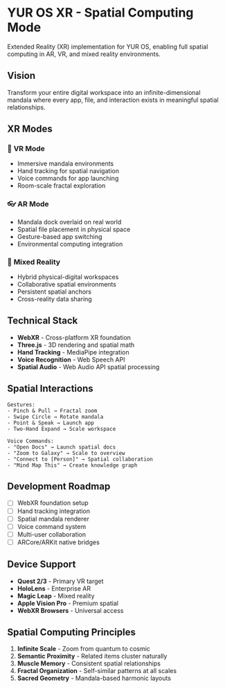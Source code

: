# YUR OS XR - Spatial Computing Mode

Extended Reality (XR) implementation for YUR OS, enabling full spatial computing in AR, VR, and mixed reality environments.

## Vision

Transform your entire digital workspace into an infinite-dimensional mandala where every app, file, and interaction exists in meaningful spatial relationships.

## XR Modes

### 🥽 **VR Mode**
- Immersive mandala environments
- Hand tracking for spatial navigation
- Voice commands for app launching
- Room-scale fractal exploration

### 👓 **AR Mode** 
- Mandala dock overlaid on real world
- Spatial file placement in physical space
- Gesture-based app switching
- Environmental computing integration

### 🔮 **Mixed Reality**
- Hybrid physical-digital workspaces
- Collaborative spatial environments
- Persistent spatial anchors
- Cross-reality data sharing

## Technical Stack

- **WebXR** - Cross-platform XR foundation
- **Three.js** - 3D rendering and spatial math
- **Hand Tracking** - MediaPipe integration
- **Voice Recognition** - Web Speech API
- **Spatial Audio** - Web Audio API spatial processing

## Spatial Interactions

```
Gestures:
- Pinch & Pull → Fractal zoom
- Swipe Circle → Rotate mandala
- Point & Speak → Launch app
- Two-Hand Expand → Scale workspace

Voice Commands:
- "Open Docs" → Launch spatial docs
- "Zoom to Galaxy" → Scale to overview
- "Connect to [Person]" → Spatial collaboration
- "Mind Map This" → Create knowledge graph
```

## Development Roadmap

- [ ] WebXR foundation setup
- [ ] Hand tracking integration
- [ ] Spatial mandala renderer
- [ ] Voice command system
- [ ] Multi-user collaboration
- [ ] ARCore/ARKit native bridges

## Device Support

- **Quest 2/3** - Primary VR target
- **HoloLens** - Enterprise AR
- **Magic Leap** - Mixed reality
- **Apple Vision Pro** - Premium spatial
- **WebXR Browsers** - Universal access

## Spatial Computing Principles

1. **Infinite Scale** - Zoom from quantum to cosmic
2. **Semantic Proximity** - Related items cluster naturally  
3. **Muscle Memory** - Consistent spatial relationships
4. **Fractal Organization** - Self-similar patterns at all scales
5. **Sacred Geometry** - Mandala-based harmonic layouts